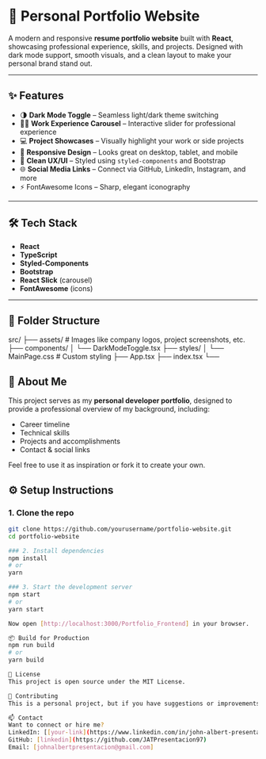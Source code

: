 # 💼 Personal Portfolio Website

A modern and responsive **resume portfolio website** built with **React**, showcasing professional experience, skills, and projects. Designed with dark mode support, smooth visuals, and a clean layout to make your personal brand stand out.

---

## ✨ Features

- 🌗 **Dark Mode Toggle** – Seamless light/dark theme switching
- 🧑‍💼 **Work Experience Carousel** – Interactive slider for professional experience
- 💻 **Project Showcases** – Visually highlight your work or side projects
- 📱 **Responsive Design** – Looks great on desktop, tablet, and mobile
- 🎯 **Clean UX/UI** – Styled using `styled-components` and Bootstrap
- 🌐 **Social Media Links** – Connect via GitHub, LinkedIn, Instagram, and more
- ⚡ FontAwesome Icons – Sharp, elegant iconography

---

## 🛠️ Tech Stack

- **React**
- **TypeScript**
- **Styled-Components**
- **Bootstrap**
- **React Slick** (carousel)
- **FontAwesome** (icons)

---

## 📁 Folder Structure

src/
├── assets/ # Images like company logos, project screenshots, etc.
├── components/
│ └── DarkModeToggle.tsx
├── styles/
│ └── MainPage.css # Custom styling
├── App.tsx
├── index.tsx
└── 

## 🧑 About Me

This project serves as my **personal developer portfolio**, designed to provide a professional overview of my background, including:

- Career timeline
- Technical skills
- Projects and accomplishments
- Contact & social links

Feel free to use it as inspiration or fork it to create your own.

## ⚙️ Setup Instructions

### 1. Clone the repo

```bash
git clone https://github.com/yourusername/portfolio-website.git
cd portfolio-website

### 2. Install dependencies
npm install
# or
yarn

### 3. Start the development server
npm start
# or
yarn start

Now open [http://localhost:3000/Portfolio_Frontend] in your browser.

📦 Build for Production
npm run build
# or
yarn build

📝 License
This project is open source under the MIT License.

🤝 Contributing
This is a personal project, but if you have suggestions or improvements, feel free to fork and submit a pull request.

📫 Contact
Want to connect or hire me?
LinkedIn: [[your-link](https://www.linkedin.com/in/john-albert-presentacion-852092188/)]
GitHub: [linkedin](https://github.com/JATPresentacion97)
Email: [johnalbertpresentacion@gmail.com]
